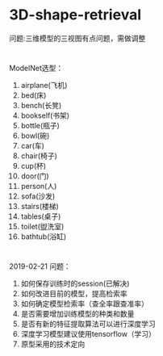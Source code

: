 # 3D-shape-retrieval
 问题:三维模型的三视图有点问题，需做调整
 
#
ModelNet选型：
1. airplane(飞机)
2. bed(床)
3. bench(长凳)
4. bookself(书架)
5. bottle(瓶子)
6. bowl(碗)
7. car(车)
8. chair(椅子)
9. cup(杯)
10. door(门)
11. person(人)
12. sofa(沙发)
13. stairs(楼梯)
14. tables(桌子)
15. toilet(盥洗室)
16. bathtub(浴缸)

#
2019-02-21
问题：
1. 如何保存训练时的session(已解决)
2. 如何改进目前的模型，提高检索率
3. 如何确定模型检索率（查全率跟查准率）
4. 是否需要增加训练模型的种类和数量
5. 是否有新的特征提取算法可以进行深度学习
6. 深度学习模型建议使用tensorflow（学习）
7. 原型采用的技术定向